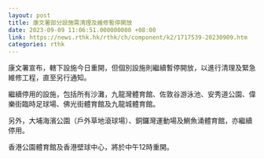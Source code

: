 ```yaml
---
layout: post
title: 康文署部分設施需清理及維修暫停開放
date: 2023-09-09 11:06:51.000000000 +08:00
link: https://news.rthk.hk/rthk/ch/component/k2/1717539-20230909.htm
categories: rthk
---
```


康文署宣布，轄下設施今日重開，但個別設施則繼續暫停開放，以進行清理及緊急維修工程，直至另行通知。
 
繼續停用的設施，包括所有沙灘，九龍灣體育館、佐敦谷游泳池、安秀道公園、偉樂街臨時足球場、佛光街體育館及九龍城體育館。

另外，大埔海濱公園（戶外草地滾球場）、銅鑼灣運動場及鰂魚涌體育館，亦繼續停用。

香港公園體育館及香港壁球中心，將於中午12時重開。
